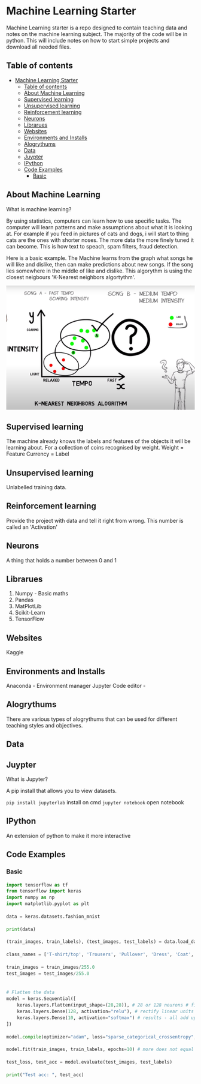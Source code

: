 # Machine Learning Starter

Machine Learning starter is a repo designed to contain teaching data and notes on the machine learning subject.
The majority of the code will be in python.
This will include notes on how to start simple projects and download all needed files.

## Table of contents

- [Machine Learning Starter](#machine-learning-starter)
  - [Table of contents](#table-of-contents)
  - [About Machine Learning](#about-machine-learning)
  - [Supervised learning](#supervised-learning)
  - [Unsupervised learning](#unsupervised-learning)
  - [Reinforcement learning](#reinforcement-learning)
  - [Neurons](#neurons)
  - [Librarues](#librarues)
  - [Websites](#websites)
  - [Environments and Installs](#environments-and-installs)
  - [Alogrythums](#alogrythums)
  - [Data](#data)
  - [Juypter](#juypter)
  - [IPython](#ipython)
  - [Code Examples](#code-examples)
    - [Basic](#basic)

## About Machine Learning

What is machine learning?

By using statistics, computers can learn how to use specific tasks.
The computer will learn patterns and make assumptions about what it is looking at.
For example if you feed in pictures of cats and dogs, i will start to thing cats are the ones with shorter noses.
The more data the more finely tuned it can become.
This is how text to speach, spam filters, fraud detection.

Here is a basic example.
The Machine learns from the graph what songs he will like and dislike, then can make predictions about new songs. If the song lies somewhere in the middle of like and dislike. This algorythm is using the closest neigbours 'K-Nearest neighbors algortythm'.

<img src='./assets/k-neigbour.png' />

## Supervised learning

The machine already knows the labels and features of the objects it will be learning about.
For a collection of coins recognised by weight.
Weight = Feature
Currency = Label

## Unsupervised learning

Unlabelled training data.

## Reinforcement learning

Provide the project with data and tell it right from wrong.
This number is called an 'Activation'   

## Neurons

A thing that holds a number between 0 and 1

## Librarues

1. Numpy - Basic maths
2. Pandas
3. MatPlotLib
4. Scikit-Learn
5. TensorFlow

## Websites

Kaggle

## Environments and Installs

Anaconda - Environment manager
Jupyter Code editor -

## Alogrythums

There are various types of alogrythums that can be used for different teaching styles and objectives.

## Data

## Juypter

What is Jupyter?

A pip install that allows you to view datasets.

`pip install jupyterlab` install on cmd
`jupyter notebook` open notebook

## IPython

An extension of python to make it more interactive

## Code Examples

### Basic

```py
import tensorflow as tf
from tensorflow import keras
import numpy as np
import matplotlib.pyplot as plt

data = keras.datasets.fashion_mnist

print(data)

(train_images, train_labels), (test_images, test_labels) = data.load_data()

class_names = ['T-shirt/top', 'Trousers', 'Pullover', 'Dress', 'Coat', 'Sandal', 'Shirt', 'Sneaker', 'Bag', 'Ankle boot']

train_images = train_images/255.0
test_images = test_images/255.0


# Flatten the data
model = keras.Sequential([
    keras.layers.Flatten(input_shape=(28,28)), # 28 or 128 neurons # first layer input layer
    keras.layers.Dense(128, activation="relu"), # rectify linear units # layer of data
    keras.layers.Dense(10, activation="softmax") # results - all add up to 1
])

model.compile(optimizer="adam", loss="sparse_categorical_crossentropy", metrics=["accuracy"])

model.fit(train_images, train_labels, epochs=10) # more does not equal better

test_loss, test_acc = model.evaluate(test_images, test_labels)

print("Test acc: ", test_acc)
```
